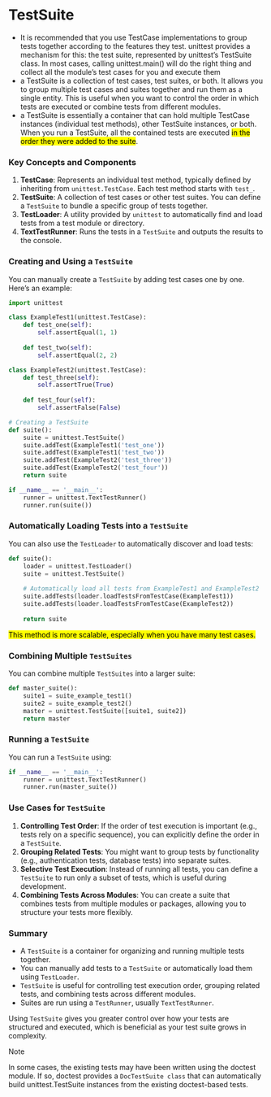 # TestSuite
- It is recommended that you use TestCase implementations to group tests together according to the features they test. unittest provides a mechanism for this: the test suite, represented by unittest’s TestSuite class. In most cases, calling unittest.main() will do the right thing and collect all the module’s test cases for you and execute them
- a TestSuite is a collection of test cases, test suites, or both. It allows you to group multiple test cases and suites together and run them as a single entity. This is useful when you want to control the order in which tests are executed or combine tests from different modules.
- a TestSuite is essentially a container that can hold multiple TestCase instances (individual test methods), other TestSuite instances, or both. When you run a TestSuite, all the contained tests are executed <mark>in the order they were added to the suite</mark>.

### Key Concepts and Components

1. **TestCase**: Represents an individual test method, typically defined by inheriting from `unittest.TestCase`. Each test method starts with `test_`.
2. **TestSuite**: A collection of test cases or other test suites. You can define a `TestSuite` to bundle a specific group of tests together.
3. **TestLoader**: A utility provided by `unittest` to automatically find and load tests from a test module or directory.
4. **TextTestRunner**: Runs the tests in a `TestSuite` and outputs the results to the console.

### Creating and Using a `TestSuite`

You can manually create a `TestSuite` by adding test cases one by one. Here’s an example:

```python
import unittest

class ExampleTest1(unittest.TestCase):
    def test_one(self):
        self.assertEqual(1, 1)
    
    def test_two(self):
        self.assertEqual(2, 2)

class ExampleTest2(unittest.TestCase):
    def test_three(self):
        self.assertTrue(True)
    
    def test_four(self):
        self.assertFalse(False)

# Creating a TestSuite
def suite():
    suite = unittest.TestSuite()
    suite.addTest(ExampleTest1('test_one'))
    suite.addTest(ExampleTest1('test_two'))
    suite.addTest(ExampleTest2('test_three'))
    suite.addTest(ExampleTest2('test_four'))
    return suite

if __name__ == '__main__':
    runner = unittest.TextTestRunner()
    runner.run(suite())
```

### Automatically Loading Tests into a `TestSuite`

You can also use the `TestLoader` to automatically discover and load tests:

```python
def suite():
    loader = unittest.TestLoader()
    suite = unittest.TestSuite()
    
    # Automatically load all tests from ExampleTest1 and ExampleTest2
    suite.addTests(loader.loadTestsFromTestCase(ExampleTest1))
    suite.addTests(loader.loadTestsFromTestCase(ExampleTest2))
    
    return suite
```
<mark>This method is more scalable, especially when you have many test cases.</mark>

### Combining Multiple `TestSuites`

You can combine multiple `TestSuites` into a larger suite:

```python
def master_suite():
    suite1 = suite_example_test1()
    suite2 = suite_example_test2()
    master = unittest.TestSuite([suite1, suite2])
    return master
```

### Running a `TestSuite`
You can run a `TestSuite` using:

```python
if __name__ == '__main__':
    runner = unittest.TextTestRunner()
    runner.run(master_suite())
```

### Use Cases for `TestSuite`

1. **Controlling Test Order**: If the order of test execution is important (e.g., tests rely on a specific sequence), you can explicitly define the order in a `TestSuite`.
2. **Grouping Related Tests**: You might want to group tests by functionality (e.g., authentication tests, database tests) into separate suites.
3. **Selective Test Execution**: Instead of running all tests, you can define a `TestSuite` to run only a subset of tests, which is useful during development.
4. **Combining Tests Across Modules**: You can create a suite that combines tests from multiple modules or packages, allowing you to structure your tests more flexibly.

### Summary

- A `TestSuite` is a container for organizing and running multiple tests together.
- You can manually add tests to a `TestSuite` or automatically load them using `TestLoader`.
- `TestSuite` is useful for controlling test execution order, grouping related tests, and combining tests across different modules.
- Suites are run using a `TestRunner`, usually `TextTestRunner`.

Using `TestSuite` gives you greater control over how your tests are structured and executed, which is beneficial as your test suite grows in complexity.

> [!NOTE]
> In some cases, the existing tests may have been written using the doctest module. If so, doctest provides a `DocTestSuite class` that can automatically build unittest.TestSuite instances from the existing doctest-based tests.
